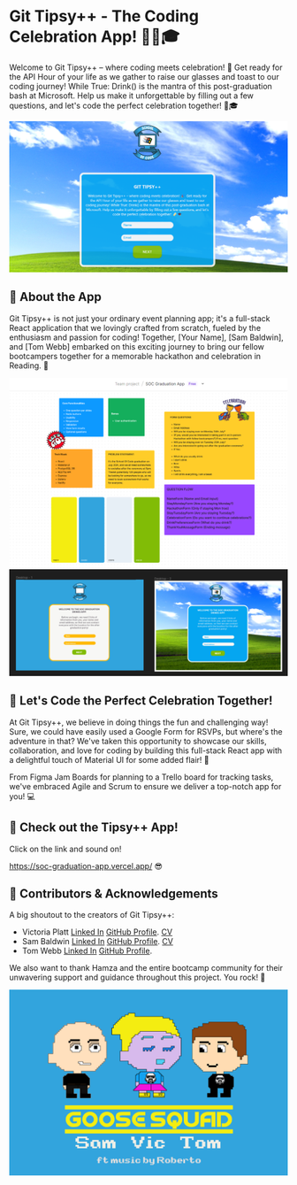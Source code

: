 # Git Tipsy++ - The Coding Celebration App! 🎉🍻🎓

Welcome to Git Tipsy++ – where coding meets celebration! 🎉 Get ready for the API Hour of your life as we gather to raise our glasses and toast to our coding journey! While True: Drink() is the mantra of this post-graduation bash at Microsoft. Help us make it unforgettable by filling out a few questions, and let's code the perfect celebration together! 🍻🎓

![Tipsy++ Main Page](Tipsy++MainPage.png)


## 🎉 About the App

Git Tipsy++ is not just your ordinary event planning app; it's a full-stack React application that we lovingly crafted from scratch, fueled by the enthusiasm and passion for coding! Together, [Your Name], [Sam Baldwin], and [Tom Webb] embarked on this exciting journey to bring our fellow bootcampers together for a memorable hackathon and celebration in Reading. 🚀

![Figjam](Figjam.png)
![Wireframes](wireframes.png)

## 🎉 Let's Code the Perfect Celebration Together!

At Git Tipsy++, we believe in doing things the fun and challenging way! Sure, we could have easily used a Google Form for RSVPs, but where's the adventure in that? We've taken this opportunity to showcase our skills, collaboration, and love for coding by building this full-stack React app with a delightful touch of Material UI for some added flair! 🎨

From Figma Jam Boards for planning to a Trello board for tracking tasks, we've embraced Agile and Scrum to ensure we deliver a top-notch app for you! 💻

## 🚀 Check out the Tipsy++ App!

Click on the link and sound on!

https://soc-graduation-app.vercel.app/ 😎

## 🤝 Contributors & Acknowledgements

A big shoutout to the creators of Git Tipsy++:

- Victoria Platt [Linked In](https://www.linkedin.com/in/vplatt/)  [GitHub Profile](https://github.com/veepgoose). [CV](https://flowcv.com/resume/tidrmg7102)
- Sam Baldwin [Linked In](https://www.linkedin.com/in/sambaldwin1/) [GitHub Profile](https://github.com/SBaldwin-Git). [CV](https://flowcv.com/resume/iflo58kcar)
- Tom Webb [Linked In](https://www.linkedin.com/in/tomwebb10/)  [GitHub Profile](https://github.com/tomwebb2022). 

We also want to thank Hamza and the entire bootcamp community for their unwavering support and guidance throughout this project. You rock! 🤘

![GooseSquad](Goose%20Squad%20Tipsy%2B%2B%20App.png)

